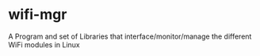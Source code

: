 wifi-mgr
========

A Program and set of Libraries that interface/monitor/manage the different WiFi modules in Linux
